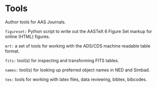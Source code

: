 # Tools
Author tools for AAS Journals.

``figureset:`` Python script to write out the AASTeX 6 Figure Set markup for online (HTML) figures.

``mrt:`` a set of tools for working with the ADS/CDS machine readable table format. 

``fits:`` tool(s) for inspecting and transforming FITS tables.

``names:`` tool(s) for looking up preferred object names in NED and Simbad.

``tex:`` tools for working with latex files, data reviewing, bibtex, bibcodes.
